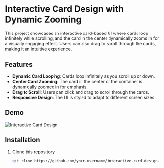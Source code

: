 # Interactive Card Design with Dynamic Zooming

This project showcases an interactive card-based UI where cards loop infinitely while scrolling, and the card in the center dynamically zooms in for a visually engaging effect. Users can also drag to scroll through the cards, making it an intuitive experience.

## Features
- **Dynamic Card Looping**: Cards loop infinitely as you scroll up or down.
- **Center Card Zooming**: The card in the center of the container is dynamically zoomed in for emphasis.
- **Drag to Scroll**: Users can click and drag to scroll through the cards.
- **Responsive Design**: The UI is styled to adapt to different screen sizes.

## Demo
![Interactive Card Design](https://your-demo-link-or-screenshot-url)

## Installation
1. Clone this repository:
   ```bash
   git clone https://github.com/your-username/interactive-card-design.git
